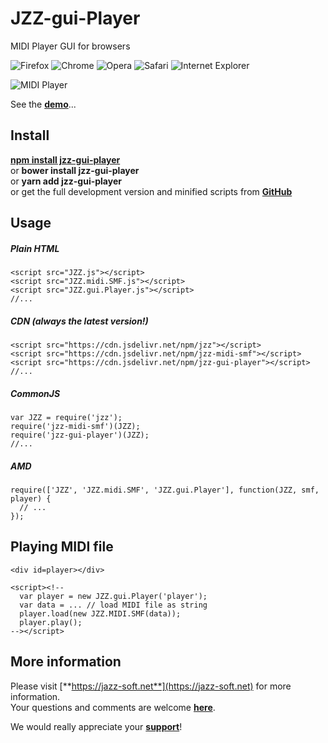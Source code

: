 # JZZ-gui-Player

MIDI Player GUI for browsers

![Firefox](http://jazz-soft.github.io/img/firefox.jpg)
![Chrome](http://jazz-soft.github.io/img/chrome.jpg)
![Opera](http://jazz-soft.github.io/img/opera.jpg)
![Safari](http://jazz-soft.github.io/img/safari.jpg)
![Internet Explorer](http://jazz-soft.github.io/img/msie.jpg)

![MIDI Player](https://jazz-soft.github.io/img/jzzguiplayer.png)

See the [**demo**](https://jazz-soft.github.io/modules/smf/index.html)...

## Install

[**npm install jzz-gui-player**](https://www.npmjs.com/package/jzz-gui-player)  
or **bower install jzz-gui-player**  
or **yarn add jzz-gui-player**  
or get the full development version and minified scripts from [**GitHub**](https://github.com/jazz-soft/JZZ-gui-Player)

## Usage

##### Plain HTML

    <script src="JZZ.js"></script>
    <script src="JZZ.midi.SMF.js"></script>
    <script src="JZZ.gui.Player.js"></script>
    //...

##### CDN (always the latest version!)

    <script src="https://cdn.jsdelivr.net/npm/jzz"></script>
    <script src="https://cdn.jsdelivr.net/npm/jzz-midi-smf"></script>
    <script src="https://cdn.jsdelivr.net/npm/jzz-gui-player"></script>
    //...

##### CommonJS

    var JZZ = require('jzz');
    require('jzz-midi-smf')(JZZ);
    require('jzz-gui-player')(JZZ);
    //...

##### AMD

    require(['JZZ', 'JZZ.midi.SMF', 'JZZ.gui.Player'], function(JZZ, smf, player) {
      // ...
    });

## Playing MIDI file

    <div id=player></div>

    <script><!--
      var player = new JZZ.gui.Player('player');
      var data = ... // load MIDI file as string
      player.load(new JZZ.MIDI.SMF(data));
      player.play();
    --></script>

## More information

Please visit [**https://jazz-soft.net**](https://jazz-soft.net) for more information.  
Your questions and comments are welcome [**here**](https://jazz-soft.org).

We would really appreciate your [**support**](https://jazz-soft.net/donate)!
